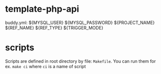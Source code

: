 # template-php-api

buddy.yml:
 ${MYSQL_USER}
 ${MYSQL_PASSWORD}
 ${PROJECT_NAME}
 ${REF_NAME}
 ${REF_TYPE}
 ${TRIGGER_MODE}

# scripts
Scripts are defined in root directory by file: ```Makefile```. You can run them for ex. ```make ci``` where ```ci``` is a name of script
